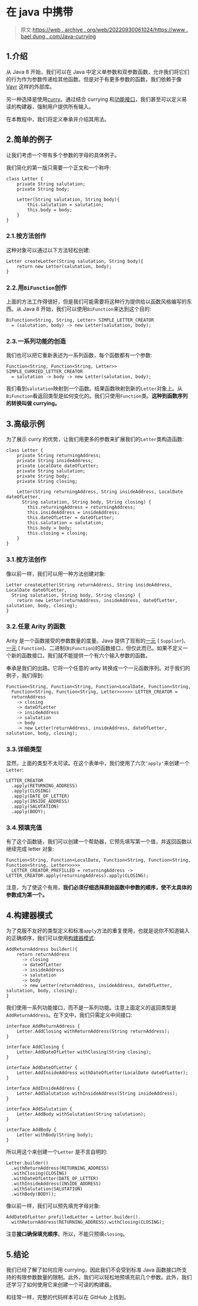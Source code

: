 # 在 java 中携带

> 原文:[https://web . archive . org/web/20220930061024/https://www . bael dung . com/Java-currying](https://web.archive.org/web/20220930061024/https://www.baeldung.com/java-currying)

## 1.介绍

从 Java 8 开始，我们可以在 Java 中定义单参数和双参数函数，允许我们将它们的行为作为参数传递给其他函数。但是对于有更多参数的函数，我们依赖于像 [Vavr](/web/20221208143921/https://www.baeldung.com/vavr) 这样的外部库。

另一种选择是使用[curry](https://web.archive.org/web/20221208143921/https://en.wikipedia.org/wiki/Currying)。通过结合 currying 和[功能接口](/web/20221208143921/https://www.baeldung.com/java-8-functional-interfaces)，我们甚至可以定义易读的构建器，强制用户提供所有输入。

在本教程中，我们将定义奉承并介绍其用法。

## 2.简单的例子

让我们考虑一个带有多个参数的字母的具体例子。

我们简化的第一版只需要一个正文和一个称呼:

```
class Letter {
    private String salutation;
    private String body;

    Letter(String salutation, String body){
        this.salutation = salutation;
        this.body = body;
    }
}
```

### 2.1.按方法创作

这种对象可以通过以下方法轻松创建:

```
Letter createLetter(String salutation, String body){
    return new Letter(salutation, body);
}
```

### 2.2.用`BiFunction`创作

上面的方法工作得很好，但是我们可能需要将这种行为提供给以函数风格编写的东西。从 Java 8 开始，我们可以使用`BiFunction`来达到这个目的:

```
BiFunction<String, String, Letter> SIMPLE_LETTER_CREATOR 
  = (salutation, body) -> new Letter(salutation, body); 
```

### 2.3.一系列功能的创造

我们也可以把它重新表述为一系列函数，每个函数都有一个参数:

```
Function<String, Function<String, Letter>> SIMPLE_CURRIED_LETTER_CREATOR 
  = salutation -> body -> new Letter(salutation, body);
```

我们看到`salutation`映射到一个函数。结果函数映射到新的`Letter`对象上。从`BiFunction`看返回类型是如何变化的。我们只使用`Function`类。**这种到函数序列的转换叫做 currying。**

## 3.高级示例

为了展示 curry 的优势，让我们用更多的参数来扩展我们的`Letter`类构造函数:

```
class Letter {
    private String returningAddress;
    private String insideAddress;
    private LocalDate dateOfLetter;
    private String salutation;
    private String body;
    private String closing;

    Letter(String returningAddress, String insideAddress, LocalDate dateOfLetter, 
      String salutation, String body, String closing) {
        this.returningAddress = returningAddress;
        this.insideAddress = insideAddress;
        this.dateOfLetter = dateOfLetter;
        this.salutation = salutation;
        this.body = body;
        this.closing = closing;
    }
}
```

### 3.1.按方法创作

像以前一样，我们可以用一种方法创建对象:

```
Letter createLetter(String returnAddress, String insideAddress, LocalDate dateOfLetter, 
  String salutation, String body, String closing) {
    return new Letter(returnAddress, insideAddress, dateOfLetter, salutation, body, closing);
}
```

### 3.2.任意 Arity 的函数

Arity 是一个函数接受的参数数量的度量。Java 提供了现有的[一元](/web/20221208143921/https://www.baeldung.com/java-8-functional-interfaces) ( `Supplier`)、[一元](/web/20221208143921/https://www.baeldung.com/java-8-functional-interfaces) ( `Function`)、二进制(`BiFunction`)的函数接口，但仅此而已。如果不定义一个新的函数接口，我们就不能提供一个有六个输入参数的函数。

奉承是我们的出路。它将一个任意的 arity 转换成一个一元函数序列。对于我们的例子，我们得到:

```
Function<String, Function<String, Function<LocalDate, Function<String,
  Function<String, Function<String, Letter>>>>>> LETTER_CREATOR =
  returnAddress
    -> closing
    -> dateOfLetter
    -> insideAddress
    -> salutation
    -> body
    -> new Letter(returnAddress, insideAddress, dateOfLetter, salutation, body, closing);
```

### 3.3.详细类型

显然，上面的类型不太可读。在这个表单中，我们使用了六次`‘apply'`来创建一个`Letter`:

```
LETTER_CREATOR
  .apply(RETURNING_ADDRESS)
  .apply(CLOSING)
  .apply(DATE_OF_LETTER)
  .apply(INSIDE_ADDRESS)
  .apply(SALUTATION)
  .apply(BODY);
```

### 3.4.预填充值

有了这个函数链，我们可以创建一个帮助器，它预先填写第一个值，并返回函数以继续完成 letter 对象:

```
Function<String, Function<LocalDate, Function<String, Function<String, Function<String, Letter>>>>> 
  LETTER_CREATOR_PREFILLED = returningAddress -> LETTER_CREATOR.apply(returningAddress).apply(CLOSING);
```

注意，为了使这个有用，**我们必须仔细选择原始函数中参数的顺序，使不太具体的参数成为第一个。**

## 4.构建器模式

为了克服不友好的类型定义和标准`apply`方法的重复使用，也就是说你不知道输入的正确顺序，我们可以使用[构建器模式](/web/20221208143921/https://www.baeldung.com/creational-design-patterns#builder):

```
AddReturnAddress builder(){
    return returnAddress
      -> closing
      -> dateOfLetter
      -> insideAddress
      -> salutation
      -> body
      -> new Letter(returnAddress, insideAddress, dateOfLetter, salutation, body, closing);
}
```

我们使用一系列功能接口，而不是一系列功能。注意上面定义的返回类型是`AddReturnAddress`。在下文中，我们只需定义中间接口:

```
interface AddReturnAddress {
    Letter.AddClosing withReturnAddress(String returnAddress);
}

interface AddClosing {
    Letter.AddDateOfLetter withClosing(String closing);
}

interface AddDateOfLetter {
    Letter.AddInsideAddress withDateOfLetter(LocalDate dateOfLetter);
}

interface AddInsideAddress {
    Letter.AddSalutation withInsideAddress(String insideAddress);
}

interface AddSalutation {
    Letter.AddBody withSalutation(String salutation);
}

interface AddBody {
    Letter withBody(String body);
}
```

所以用这个来创建一个`Letter` 是不言自明的:

```
Letter.builder()
  .withReturnAddress(RETURNING_ADDRESS)
  .withClosing(CLOSING)
  .withDateOfLetter(DATE_OF_LETTER)
  .withInsideAddress(INSIDE_ADDRESS)
  .withSalutation(SALUTATION)
  .withBody(BODY));
```

像以前一样，我们可以预先填充字母对象:

```
AddDateOfLetter prefilledLetter = Letter.builder().
  withReturnAddress(RETURNING_ADDRESS).withClosing(CLOSING);
```

注意**接口确保填充顺序**。所以，不能只预填`closing`。

## 5.结论

我们已经了解了如何应用 currying，因此我们不会受到标准 Java 函数接口所支持的有限参数数量的限制。此外，我们可以轻松地预填充前几个参数。此外，我们还学习了如何使用它来创建一个可读的构建器。

和往常一样，完整的代码样本可以在 GitHub 上找到。